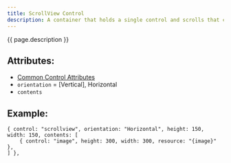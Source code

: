 ```yaml
---
title: ScrollView Control
description: A container that holds a single control and scrolls that control within the area of the scroll control
---
```


{{ page.description }}

## Attributes:

* [Common Control Attributes](common)
* `orientation` = [Vertical], Horizontal
* `contents`

## Example:

    { control: "scrollview", orientation: "Horizontal", height: 150, width: 150, contents: [
        { control: "image", height: 300, width: 300, resource: "{image}" },
    ] },
